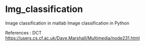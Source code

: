 # Img_classification
Image classification in matlab
Image classification in Python

References :
DCT
https://users.cs.cf.ac.uk/Dave.Marshall/Multimedia/node231.html
